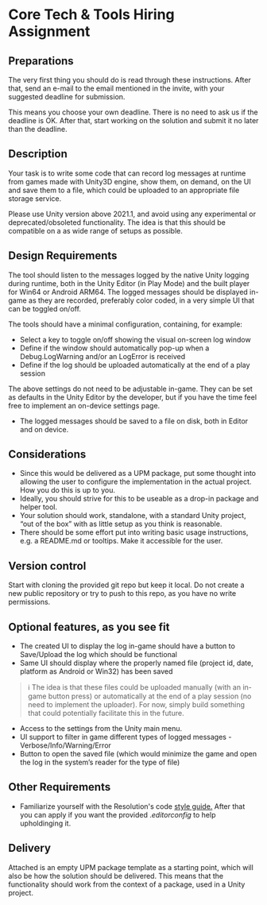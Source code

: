 # Core Tech & Tools Hiring Assignment

## Preparations

The very first thing you should do is read through these instructions. After that, send an e-mail to the email mentioned in the invite, with your suggested deadline for submission.

This means you choose your own deadline. There is no need to ask us if the deadline is OK. After that, start working on the solution and submit it no later than the deadline.

## Description

Your task is to write some code that can record log messages at runtime from games made with Unity3D engine, show them, on demand, on the UI and save them to a file, which could be uploaded to an appropriate file storage service.

Please use Unity version above 2021.1, and avoid using any experimental or deprecated/obsoleted functionality. The idea is that this should be compatible on a as wide range of setups as possible.

## Design Requirements

The tool should listen to the messages logged by the native Unity logging during runtime, both in the Unity Editor (in Play Mode) and the built player for Win64 or Android ARM64. The logged messages should be displayed in-game as they are recorded, preferably color coded, in a very simple UI that can be toggled on/off.

The tools should have a minimal configuration, containing, for example:

- Select a key to toggle on/off showing the visual on-screen log window
- Define if the window should automatically pop-up when a Debug.LogWarning and/or an LogError is received
- Define if the log should be uploaded automatically at the end of a play session

The above settings do not need to be adjustable in-game. They can be set as defaults in the Unity Editor by the developer, but if you have the time feel free to implement an on-device settings page.

- The logged messages should be saved to a file on disk, both in Editor and on device.

## Considerations

- Since this would be delivered as a UPM package, put some thought into allowing the user to configure the implementation in the actual project. How you do this is up to you.
- Ideally, you should strive for this to be useable as a drop-in package and helper tool.
- Your solution should work, standalone, with a standard Unity project, “out of the box” with as little setup as you think is reasonable.
- There should be some effort put into writing basic usage instructions, e.g. a README.md or tooltips. Make it accessible for the user.

## **Version control**

Start with cloning the provided git repo but keep it local. Do not create a new public repository or try to push to this repo, as you have no write permissions.

## Optional features, as you see fit

- The created UI to display the log in-game should have a button to Save/Upload the log which should be functional
- Same UI should display where the properly named file (project id, date, platform as Android or Win32) has been saved

> :information_source: The idea is that these files could be uploaded manually (with an in-game button press) or automatically at the end of a play session (no need to implement the uploader). For now, simply build something that could potentially facilitate this in the future.

- Access to the settings from the Unity main menu.
- UI support to filter in game different types of logged messages - Verbose/Info/Warning/Error
- Button to open the saved file (which would minimize the game and open the log in the system’s reader for the type of file)

## Other **Requirements**

- Familiarize yourself with the Resolution's code [style guide.](https://github.com/resolutiongames/programming-test-package-template/blob/master/StyleGuide.pdf) After that you can apply if you want the provided .*editorconfig* to help upholdinging it.

## Delivery

Attached is an empty UPM package template as a starting point, which will also be how the solution should be delivered. This means that the functionality should work from the context of a package, used in a Unity project.
